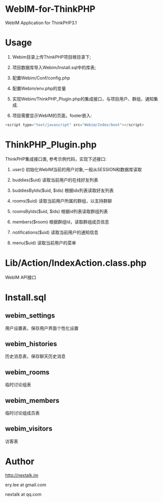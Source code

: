 WebIM-for-ThinkPHP
==================

WebIM Application for ThinkPHP3.1

Usage
=====

1. Webim目录上传ThinkPHP项目根目录下;

2. 项目数据库导入Webim/Install.sql中的库表;

3. 配置Webim/Conf/config.php

4. 配置Webim/env.php的变量

5. 实现Webim/ThinkPHP_Plugin.php的集成接口，与项目用户、群组、通知集成.

6. 项目需要显示WebIM的页面，footer嵌入:

```javascript
<script type="text/javascript" src="Webim/Index/boot"></script>
```

ThinkPHP_Plugin.php
================

ThinkPHP集成接口类, 参考示例代码，实现下述接口:

1. user() 初始化WebIM当前的用户对象,一般从SESSION和数据库读取

2. buddies($uid) 读取当前用户的在线好友列表

3. buddiesByIds($uid, $ids) 根据ids列表读取好友列表

4. rooms($uid) 读取当前用户所属的群组，以支持群聊

5. roomsByIds($uid, $ids) 根据id列表读取群组列表

6. members($room) 根据群组Id，读取群组成员信息

7. notifications($uid) 读取当前用户的通知信息

8. menu($uid) 读取当前用户的菜单


Lib/Action/IndexAction.class.php
==============================

WebIM API接口


Install.sql
==============================


webim_settings
--------------

用户设置表，保存用户界面个性化设置


webim_histories
----------------

历史消息表，保存聊天历史消息


webim_rooms
----------------

临时讨论组表


webim_members
----------------

临时讨论组成员表

webim_visitors
--------------

访客表

Author
======

http://nextalk.im

ery.lee at gmail.com

nextalk at qq.com

